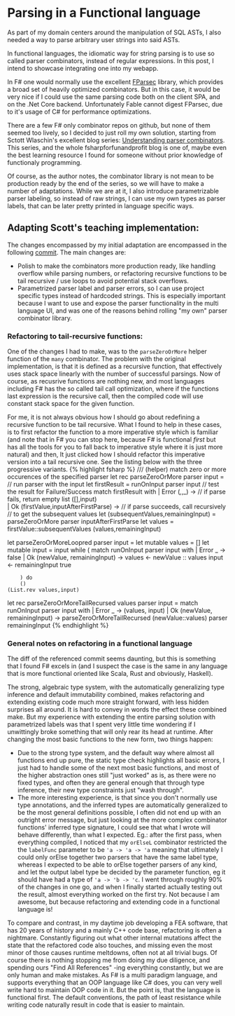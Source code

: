 # Parsing in a Functional language
As part of my domain centers around the manipulation of SQL ASTs, I also needed a way to parse arbitrary user strings into said ASTs. 

In functional languages, the idiomatic way for string parsing is to use so called parser combinators, instead of regular expressions. In this post, I intend to showcase integrating one into my webapp.

In F# one would normally use the excellent [FParsec](https://www.quanttec.com/fparsec/) library, which provides a broad set of heavily optimized combinators. But in this case, it would be very nice if I could use the same parsing code both on the client SPA, and on the .Net Core backend. Unfortunately Fable cannot digest FParsec, due to it's usage of C# for performance optimizations.

There are a few F# only combinator repos on github, but none of them seemed too lively, so I decided to just roll my own solution, starting from Sctott Wlaschin's excellent blog series:
[Understanding parser combinators](https://fsharpforfunandprofit.com/posts/understanding-parser-combinators/).
This series, and the whole fsharpforfunandprofit blog is one of, maybe even the best learning resource I found for someone without prior knowledge of functionaly programming.

Of course, as the author notes, the combinator library is not mean to be production ready by the end of the series, so we will have to make a number of adaptations. While we are at it, I also introduce parametrizable parser labeling, so instead of raw strings, I can use my own types as parser labels, that can be later pretty printed in language specific ways.
## Adapting Scott's teaching implementation:
The changes encompassed by my initial adaptation are encompassed in the following [commit](https://github.com/Balinth/ProjectApp/commit/9b065202d9a7a4b8a7a71d43858e3d8c0f5d9849#diff-4c35d28a383bad3443b19b98bc39243210c73de215e1977a50449002568ecf4d). The main changes are:
* Polish to make the combinators more production ready, like handling overflow while parsing numbers, or refactoring recursive functions to be tail recursive / use loops to avoid potential stack overflows.
* Parametrized parser label and parser errors, so I can use project specific types instead of hardcoded strings. This is especially important because I want to use and expose the parser functionality in the multi language UI, and was one of the reasons behind rolling "my own" parser combinator library.
### Refactoring to tail-recursive functions:
One of the changes I had to make, was to the `parseZeroOrMore` helper function of the `many` combinator. The problem with the original implementation, is that it is defined as a recursive function, that effectively uses stack space linearly with the number of successful parsings. Now of course, as recusrive functions are nothing new, and most languages including F# has the so called tail call optimization, where if the functions last expression is the recursive call, then the compiled code will use constant stack space for the given function.

For me, it is not always obvious how I should go about redefining a recursive function to be tail recursive. What I found to help in these cases, is to first refactor the function to a more imperative style which is familiar (and note that in F# you can stop here, because F# is functional _first_ but has all the tools for you to fall back to imperative style where it is just more natural) and then, It just clicked how I should refactor this imperative version into a tail recursive one. See the listing below with the three progressive variants.
{% highlight fsharp %}
/// (helper) match zero or more occurences of the specified parser
let rec parseZeroOrMore parser input =
    // run parser with the input
    let firstResult = runOnInput parser input 
    // test the result for Failure/Success
    match firstResult with
    | Error (_,_,_) -> 
        // if parse fails, return empty list
        ([],input)  
    | Ok (firstValue,inputAfterFirstParse) -> 
        // if parse succeeds, call recursively
        // to get the subsequent values
        let (subsequentValues,remainingInput) = 
            parseZeroOrMore parser inputAfterFirstParse
        let values = firstValue::subsequentValues
        (values,remainingInput)  

let parseZeroOrMoreLoopred parser input =
    let mutable values = []
    let mutable input = input
    while (
            match runOnInput parser input with
            | Error _ ->
                false
            | Ok (newValue, remainingInput) ->
                values <- newValue :: values
                input <- remainingInput
                true
            
        ) do
        ()
    (List.rev values,input)

let rec parseZeroOrMoreTailRecursed values parser input =
    match runOnInput parser input with
    | Error _ ->
        (values, input)
    | Ok (newValue, remainingInput) ->
        parseZeroOrMoreTailRecursed (newValue::values) parser remainingInput
{% endhighlight %}
### General notes on refactoring in a functional language
The diff of the referenced commit seems daunting, but this is something that I found F# excels in (and I suspect the case is the same in any language that is more functional oriented like Scala, Rust and obviously, Haskell). 

The strong, algebraic type system, with the automatically generalizing type inference and default immutability combined, makes refactoring and extending existing code much more straight forward, with less hidden surprises all around. It is hard to convey in words the effect these combined make. But my experience with extending the entire parsing solution with parametrized labels was that I spent very little time wondering if I unwittingly broke something that will only rear its head at runtime. After changing the most basic functions to the new form, two things happen:
* Due to the strong type system, and the default way where almost all functions end up pure, the static type check highlights all basic errors, I just had to handle some of the next most basic functions, and most of the higher abstraction ones still "just worked" as is, as there were no fixed types, and often they are general enough that through type inference, their new type constraints just "wash through".
* The more interesting experience, is that since you don't normally use type annotations, and the inferred types are automatically generalized to be the most general definitions possible, I often did not end up with an outright error message, but just looking at the more complex combinator functions' inferred type signature, I could see that what I wrote will behave differently, than what I expected. Eg.: after the first pass, when everything compiled, I noticed that my `orElseL` combinator restricted the the `labelFunc` parameter to be `'a -> 'a -> 'a` meaning that ultimately I could only orElse together two parsers that have the same label type, whereas I expected to be able to orElse together parsers of any kind, and let the output label type be decided by the parameter function, eg it should have had a type of `'a -> 'b -> 'c`. I went through roughly 90% of the changes in one go, and when I finally started actually testing out the result, almost everything worked on the first try. Not because I am awesome, but because refactoring and extending code in a functional language is!

To compare and contrast, in my daytime job developing a FEA software, that has 20 years of history and a mainly C++ code base, refactoring is often a nightmare. Constantly figuring out what other internal mutations affect the state that the refactored code also touches, and missing even the most minor of those causes runtime meltdowns, often not at all trivial bugs. Of course there is nothing stopping me from doing my due diligence, and spending ours "Find All References" -ing everything constantly, but we are only human and make mistakes. As F# is a multi paradigm language, and supports everything that an OOP language like C# does, you can very well write hard to maintain OOP code in it. But the point is, that the language is functional first. The default conventions, the path of least resistance while writing code naturally result in code that is easier to maintain.